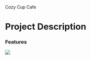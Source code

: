 Cozy Cup Cafe

<h1>Project Description</h1>

<h3>Features</h3>
<img src = https://github.com/gauravghongde/social-icons/blob/master/PNG/Color/Facebook.png?raw=true></a>
